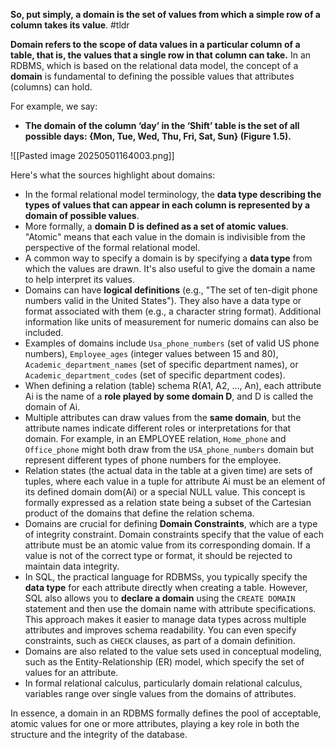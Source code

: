 **So, put simply, a domain is the set of values from which a simple row of a column takes its value**. #tldr 

**Domain refers to the scope of data values in a particular column of a table, that is, the values that a single row in that column can take.**
In an RDBMS, which is based on the relational data model, the concept of a **domain** is fundamental to defining the possible values that attributes (columns) can hold.

For example, we say:

- **The domain of the column ‘day’ in the ‘Shift’ table is the set of all possible days: {Mon, Tue, Wed, Thu, Fri, Sat, Sun} (Figure 1.5).**

![[Pasted image 20250501164003.png]]


Here's what the sources highlight about domains:

- In the formal relational model terminology, the **data type describing the types of values that can appear in each column is represented by a domain of possible values**.
- More formally, a **domain D is defined as a set of atomic values**. "Atomic" means that each value in the domain is indivisible from the perspective of the formal relational model.
- A common way to specify a domain is by specifying a **data type** from which the values are drawn. It's also useful to give the domain a name to help interpret its values.
- Domains can have **logical definitions** (e.g., "The set of ten-digit phone numbers valid in the United States"). They also have a data type or format associated with them (e.g., a character string format). Additional information like units of measurement for numeric domains can also be included.
- Examples of domains include `Usa_phone_numbers` (set of valid US phone numbers), `Employee_ages` (integer values between 15 and 80), `Academic_department_names` (set of specific department names), or `Academic_department_codes` (set of specific department codes).
- When defining a relation (table) schema R(A1, A2, ..., An), each attribute Ai is the name of a **role played by some domain D**, and D is called the domain of Ai.
- Multiple attributes can draw values from the **same domain**, but the attribute names indicate different roles or interpretations for that domain. For example, in an EMPLOYEE relation, `Home_phone` and `Office_phone` might both draw from the `USA_phone_numbers` domain but represent different types of phone numbers for the employee.
- Relation states (the actual data in the table at a given time) are sets of tuples, where each value in a tuple for attribute Ai must be an element of its defined domain dom(Ai) or a special NULL value. This concept is formally expressed as a relation state being a subset of the Cartesian product of the domains that define the relation schema.
- Domains are crucial for defining **Domain Constraints**, which are a type of integrity constraint. Domain constraints specify that the value of each attribute must be an atomic value from its corresponding domain. If a value is not of the correct type or format, it should be rejected to maintain data integrity.
- In SQL, the practical language for RDBMSs, you typically specify the **data type** for each attribute directly when creating a table. However, SQL also allows you to **declare a domain** using the `CREATE DOMAIN` statement and then use the domain name with attribute specifications. This approach makes it easier to manage data types across multiple attributes and improves schema readability. You can even specify constraints, such as `CHECK` clauses, as part of a domain definition.
- Domains are also related to the value sets used in conceptual modeling, such as the Entity-Relationship (ER) model, which specify the set of values for an attribute.
- In formal relational calculus, particularly domain relational calculus, variables range over single values from the domains of attributes.

In essence, a domain in an RDBMS formally defines the pool of acceptable, atomic values for one or more attributes, playing a key role in both the structure and the integrity of the database.